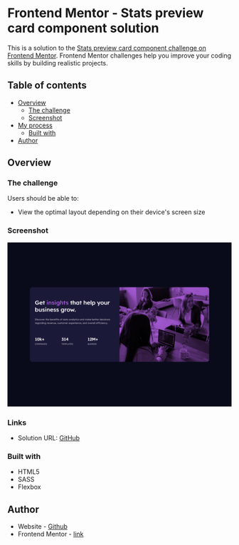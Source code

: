 # Frontend Mentor - Stats preview card component solution

This is a solution to the [Stats preview card component challenge on Frontend Mentor](https://www.frontendmentor.io/challenges/stats-preview-card-component-8JqbgoU62). Frontend Mentor challenges help you improve your coding skills by building realistic projects.

## Table of contents

- [Overview](#overview)
  - [The challenge](#the-challenge)
  - [Screenshot](#screenshot)
- [My process](#my-process)
  - [Built with](#built-with)
- [Author](#author)

## Overview

### The challenge

Users should be able to:

- View the optimal layout depending on their device's screen size

### Screenshot

![screenshot](./screenshot.png)

### Links

- Solution URL: [GitHub](https://github.com/Eugen31/Stats-preview-card-component-challenge-hub)

### Built with

- HTML5
- SASS
- Flexbox

## Author

- Website - [Github](https://github.com/Eugen31/Stats-preview-card-component-challenge-hub)
- Frontend Mentor - [link](https://www.frontendmentor.io/profile/Eugen31)

